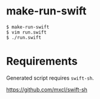 # make-run-swift

```
$ make-run-swift
$ vim run.swift
$ ./run.swift
```

# Requirements

Generated script requires `swift-sh`.

https://github.com/mxcl/swift-sh

